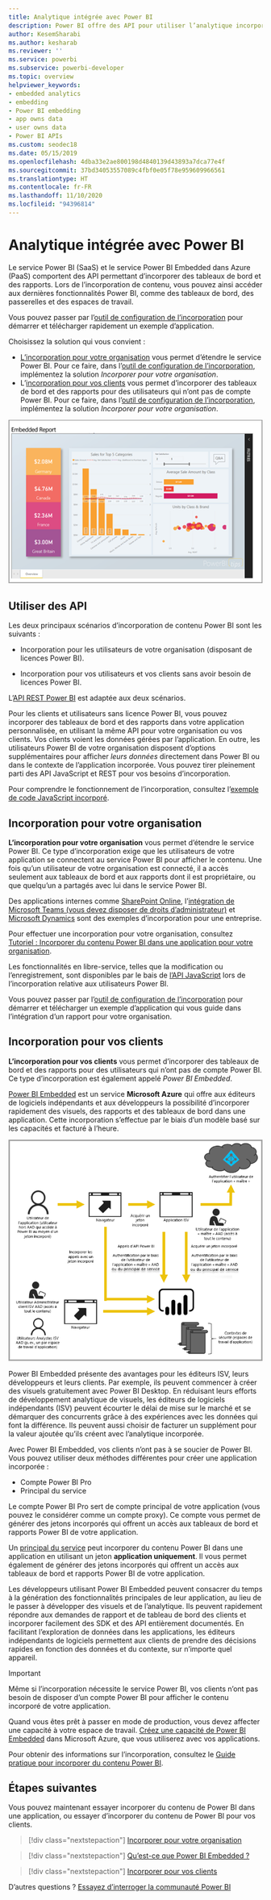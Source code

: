 ```yaml
---
title: Analytique intégrée avec Power BI
description: Power BI offre des API pour utiliser l’analytique incorporée pour vos tableaux de bord et vos rapports dans des applications. Découvrez plus en détail l’incorporation avec Power BI à la fois dans un environnement PaaS et un environnement SaaS à l’aide de logiciels d’analytique intégrés, d’outils d’analytique intégrés ou d’outils d’analyse décisionnelle intégrés.
author: KesemSharabi
ms.author: kesharab
ms.reviewer: ''
ms.service: powerbi
ms.subservice: powerbi-developer
ms.topic: overview
helpviewer_keywords:
- embedded analytics
- embedding
- Power BI embedding
- app owns data
- user owns data
- Power BI APIs
ms.custom: seodec18
ms.date: 05/15/2019
ms.openlocfilehash: 4dba33e2ae800198d4840139d43893a7dca77e4f
ms.sourcegitcommit: 37bd34053557089c4fbf0e05f78e959609966561
ms.translationtype: HT
ms.contentlocale: fr-FR
ms.lasthandoff: 11/10/2020
ms.locfileid: "94396814"
---
```

# <a name="embedded-analytics-with-power-bi"></a>Analytique intégrée avec Power BI

Le service Power BI (SaaS) et le service Power BI Embedded dans Azure (PaaS) comportent des API permettant d’incorporer des tableaux de bord et des rapports. Lors de l’incorporation de contenu, vous pouvez ainsi accéder aux dernières fonctionnalités Power BI, comme des tableaux de bord, des passerelles et des espaces de travail.

Vous pouvez passer par l’[outil de configuration de l’incorporation](https://aka.ms/embedsetup) pour démarrer et télécharger rapidement un exemple d’application.

Choisissez la solution qui vous convient :

* [L’incorporation pour votre organisation](embedding.md#embedding-for-your-organization) vous permet d’étendre le service Power BI. Pour ce faire, dans l’[outil de configuration de l’incorporation](https://app.powerbi.com/embedsetup), implémentez la solution *Incorporer pour votre organisation*.
* L’[incorporation pour vos clients](embedding.md#embedding-for-your-customers) vous permet d’incorporer des tableaux de bord et des rapports pour des utilisateurs qui n’ont pas de compte Power BI. Pour ce faire, dans l’[outil de configuration de l’incorporation](https://app.powerbi.com/embedsetup), implémentez la solution *Incorporer pour votre organisation*.

![Exemple PBIE](media/embedding/what-can-you-do-02.png)

## <a name="use-apis"></a>Utiliser des API

Les deux principaux scénarios d’incorporation de contenu Power BI sont les suivants :
- Incorporation pour les utilisateurs de votre organisation (disposant de licences Power BI). 
 
- Incorporation pour vos utilisateurs et vos clients sans avoir besoin de licences Power BI. 

L’[API REST Power BI](/rest/api/power-bi/) est adaptée aux deux scénarios.

Pour les clients et utilisateurs sans licence Power BI, vous pouvez incorporer des tableaux de bord et des rapports dans votre application personnalisée, en utilisant la même API pour votre organisation ou vos clients. Vos clients voient les données gérées par l’application. En outre, les utilisateurs Power BI de votre organisation disposent d’options supplémentaires pour afficher *leurs données* directement dans Power BI ou dans le contexte de l’application incorporée. Vous pouvez tirer pleinement parti des API JavaScript et REST pour vos besoins d’incorporation.

Pour comprendre le fonctionnement de l’incorporation, consultez l’[exemple de code JavaScript incorporé](https://microsoft.github.io/PowerBI-JavaScript/demo/).

## <a name="embedding-for-your-organization"></a>Incorporation pour votre organisation

**L’incorporation pour votre organisation** vous permet d’étendre le service Power BI. Ce type d’incorporation exige que les utilisateurs de votre application se connectent au service Power BI pour afficher le contenu. Une fois qu’un utilisateur de votre organisation est connecté, il a accès seulement aux tableaux de bord et aux rapports dont il est propriétaire, ou que quelqu’un a partagés avec lui dans le service Power BI.

Des applications internes comme [SharePoint Online](https://powerbi.microsoft.com/blog/integrate-power-bi-reports-in-sharepoint-online/), l’[intégration de Microsoft Teams (vous devez disposer de droits d’administrateur)](https://powerbi.microsoft.com/blog/power-bi-teams-up-with-microsoft-teams/) et [Microsoft Dynamics](/dynamics365/customer-engagement/basics/add-edit-power-bi-visualizations-dashboard) sont des exemples d’incorporation pour une entreprise.

Pour effectuer une incorporation pour votre organisation, consultez [Tutoriel : Incorporer du contenu Power BI dans une application pour votre organisation](embed-sample-for-your-organization.md).

Les fonctionnalités en libre-service, telles que la modification ou l’enregistrement, sont disponibles par le bais de [l’API JavaScript](https://github.com/Microsoft/PowerBI-JavaScript) lors de l’incorporation relative aux utilisateurs Power BI.

Vous pouvez passer par l’[outil de configuration de l’incorporation](https://app.powerbi.com/embedsetup) pour démarrer et télécharger un exemple d’application qui vous guide dans l’intégration d’un rapport pour votre organisation.

## <a name="embedding-for-your-customers"></a>Incorporation pour vos clients

**L’incorporation pour vos clients** vous permet d’incorporer des tableaux de bord et des rapports pour des utilisateurs qui n’ont pas de compte Power BI. Ce type d’incorporation est également appelé *Power BI Embedded*.

[Power BI Embedded](azure-pbie-what-is-power-bi-embedded.md) est un service **Microsoft Azure** qui offre aux éditeurs de logiciels indépendants et aux développeurs la possibilité d’incorporer rapidement des visuels, des rapports et des tableaux de bord dans une application. Cette incorporation s’effectue par le biais d’un modèle basé sur les capacités et facturé à l’heure.

![Flux relatif à l’incorporation de vos clients](media/embedding/powerbi-embed-flow.png)

Power BI Embedded présente des avantages pour les éditeurs ISV, leurs développeurs et leurs clients. Par exemple, ils peuvent commencer à créer des visuels gratuitement avec Power BI Desktop. En réduisant leurs efforts de développement analytique de visuels, les éditeurs de logiciels indépendants (ISV) peuvent écourter le délai de mise sur le marché et se démarquer des concurrents grâce à des expériences avec les données qui font la différence. Ils peuvent aussi choisir de facturer un supplément pour la valeur ajoutée qu’ils créent avec l’analytique incorporée.

Avec Power BI Embedded, vos clients n’ont pas à se soucier de Power BI. Vous pouvez utiliser deux méthodes différentes pour créer une application incorporée :
- Compte Power BI Pro 
- Principal du service 

Le compte Power BI Pro sert de compte principal de votre application (vous pouvez le considérer comme un compte proxy). Ce compte vous permet de générer des jetons incorporés qui offrent un accès aux tableaux de bord et rapports Power BI de votre application.

Un [principal du service](embed-service-principal.md) peut incorporer du contenu Power BI dans une application en utilisant un jeton **application uniquement**. Il vous permet également de générer des jetons incorporés qui offrent un accès aux tableaux de bord et rapports Power BI de votre application.

Les développeurs utilisant Power BI Embedded peuvent consacrer du temps à la génération des fonctionnalités principales de leur application, au lieu de le passer à développer des visuels et de l’analytique. Ils peuvent rapidement répondre aux demandes de rapport et de tableau de bord des clients et incorporer facilement des SDK et des API entièrement documentés. En facilitant l’exploration de données dans les applications, les éditeurs indépendants de logiciels permettent aux clients de prendre des décisions rapides en fonction des données et du contexte, sur n’importe quel appareil.

> [!IMPORTANT]
> Même si l’incorporation nécessite le service Power BI, vos clients n’ont pas besoin de disposer d’un compte Power BI pour afficher le contenu incorporé de votre application.

Quand vous êtes prêt à passer en mode de production, vous devez affecter une capacité à votre espace de travail. [Créez une capacité de Power BI Embedded](azure-pbie-create-capacity.md) dans Microsoft Azure, que vous utiliserez avec vos applications.

Pour obtenir des informations sur l’incorporation, consultez le [Guide pratique pour incorporer du contenu Power BI](embed-sample-for-customers.md).

## <a name="next-steps"></a>Étapes suivantes

Vous pouvez maintenant essayer incorporer du contenu de Power BI dans une application, ou essayer d’incorporer du contenu de Power BI pour vos clients.

> [!div class="nextstepaction"]
> [Incorporer pour votre organisation](embed-sample-for-your-organization.md)

> [!div class="nextstepaction"]
> [Qu’est-ce que Power BI Embedded ?](azure-pbie-what-is-power-bi-embedded.md)

> [!div class="nextstepaction"]
>[Incorporer pour vos clients](embed-sample-for-customers.md)

D’autres questions ? [Essayez d’interroger la communauté Power BI](https://community.powerbi.com/)